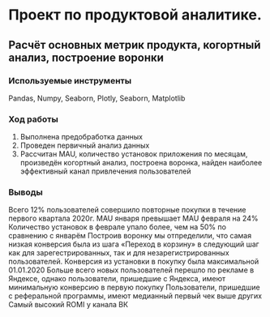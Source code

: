 # Проект по продуктовой аналитике. 
## Расчёт основных метрик продукта, когортный анализ, построение воронки
### Используемые инструменты
Pandas, Numpy, Seaborn, Plotly, Seaborn, Matplotlib
### Ход работы
1) Выполнена предобработка данных
2) Проведен первичный анализ данных
3) Рассчитан MAU, количество установок приложения по месяцам, произведён когортный анализ, построена воронка, найден наиболее эффективный канал привлечения пользователей
### Выводы
Всего 12% пользователей совершило повторные покупки в течение первого квартала 2020г.
MAU января превышает MAU февраля на 24%
Количество установок в феврале упало более, чем на 50% по сравнению с январём
Построив воронку мы отпределили, что самая низкая конверсия была из шага «Переход в корзину» в следующий шаг как для зарегестрированных, так и для незарегистрированных пользователей.
Конверсия из установки в покупку была максимальной 01.01.2020
Больше всего новых пользователей перешло по рекламе в Яндексе, однако пользователи, пришедшие с Яндекса, имеют минимальную конверсию в первую покупку
Пользователи, пришедшие с реферальной программы, имеют медианный первый чек выше других
Самый высокий ROMI у канала ВК

